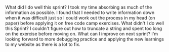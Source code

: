 What did I do well this sprint?
I took my time absorbing as much of the information as possible.  I found that I needed to write information down when it was difficult just so I could work out the process in my head (on paper) before applying it on free code camp exercises.
What didn't I do well this Sprint?
I couldn't figure out how to truncate a string and spent too long on the exercise before moving on.
What can I improve on next sprint?
I'm looking forward to more debugging practice and applying the new learnings to my website as there is a lot to fix.